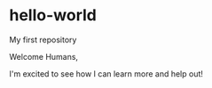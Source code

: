 # hello-world
My first repository

Welcome Humans,

I'm excited to see how I can learn more and help out!
